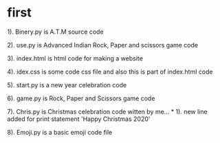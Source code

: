# first

1). Binery.py is A.T.M source code

2). use.py is Advanced Indian Rock, Paper and scissors game code

3). index.html is html code for making a website

4). idex.css is some code css file and also this is part of index.html code

5). start.py is a new year celebration code 

6). game.py is Rock, Paper and Scissors game code

7). Chris.py is Christmas celebration code witten by me...
    * 1).  new line added for print statement 'Happy Christmas 2020'

8). Emoji.py is a basic emoji code file
